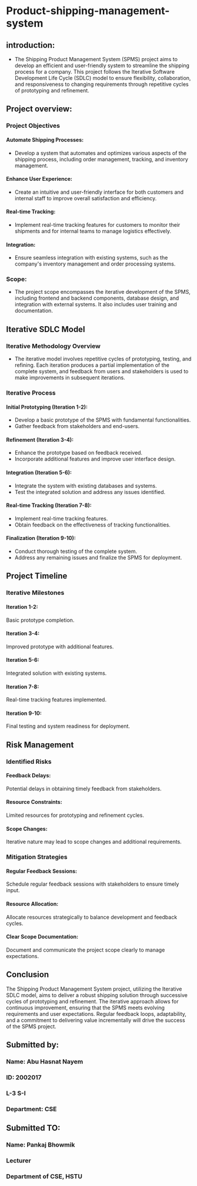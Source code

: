 # Product-shipping-management-system 
## introduction:
- The Shipping Product Management System (SPMS) project aims to develop an efficient and user-friendly system to streamline the shipping process for a company. This project follows the Iterative Software Development Life Cycle (SDLC) model to ensure flexibility, collaboration, and responsiveness to changing requirements through repetitive cycles of prototyping and refinement.
## Project overview: 
### Project Objectives
   #### Automate Shipping Processes: 
   - Develop a system that automates and optimizes various aspects of the shipping process, including order management, tracking, and inventory management.
   #### Enhance User Experience: 
   - Create an intuitive and user-friendly interface for both customers and internal staff to improve overall satisfaction and efficiency.
   #### Real-time Tracking: 
   - Implement real-time tracking features for customers to monitor their shipments and for internal teams to manage logistics effectively.
   #### Integration: 
   - Ensure seamless integration with existing systems, such as the company's inventory management and order processing systems.

### Scope:
- The project scope encompasses the iterative development of the SPMS, including frontend and backend components, database design, and integration with external systems. It also includes user training and documentation.

## Iterative SDLC Model
### Iterative Methodology Overview
- The iterative model involves repetitive cycles of prototyping, testing, and refining. Each iteration produces a partial implementation of the complete system, and feedback from users and stakeholders is used to make improvements in subsequent iterations.
###  Iterative Process
   #### Initial Prototyping (Iteration 1-2):
   - Develop a basic prototype of the SPMS with fundamental functionalities.
   - Gather feedback from stakeholders and end-users.
   #### Refinement (Iteration 3-4):
   - Enhance the prototype based on feedback received.
   - Incorporate additional features and improve user interface design.
   #### Integration (Iteration 5-6):
   - Integrate the system with existing databases and systems.
   - Test the integrated solution and address any issues identified.
   #### Real-time Tracking (Iteration 7-8):
   - Implement real-time tracking features.
   - Obtain feedback on the effectiveness of tracking functionalities.
   #### Finalization (Iteration 9-10):
   - Conduct thorough testing of the complete system.
   - Address any remaining issues and finalize the SPMS for deployment.

## Project Timeline
### Iterative Milestones

  #### Iteration 1-2: 
  Basic prototype completion.
  #### Iteration 3-4: 
  Improved prototype with additional features.
  #### Iteration 5-6: 
  Integrated solution with existing systems.
  #### Iteration 7-8: 
  Real-time tracking features implemented.
  #### Iteration 9-10: 
  Final testing and system readiness for deployment.
  
## Risk Management 
### Identified Risks
   #### Feedback Delays: 
   Potential delays in obtaining timely feedback from stakeholders.
   #### Resource Constraints: 
   Limited resources for prototyping and refinement cycles.
   #### Scope Changes: 
   Iterative nature may lead to scope changes and additional requirements.
### Mitigation Strategies
   #### Regular Feedback Sessions: 
   Schedule regular feedback sessions with stakeholders to ensure timely input.
   #### Resource Allocation: 
   Allocate resources strategically to balance development and feedback cycles.
   #### Clear Scope Documentation: 
   Document and communicate the project scope clearly to manage expectations.

## Conclusion
The Shipping Product Management System project, utilizing the Iterative SDLC model, aims to deliver a robust shipping solution through successive cycles of prototyping and refinement. The iterative approach allows for continuous improvement, ensuring that the SPMS meets evolving requirements and user expectations. Regular feedback loops, adaptability, and a commitment to delivering value incrementally will drive the success of the SPMS project.

## Submitted by:
### Name: Abu Hasnat Nayem
### ID: 2002017
### L-3 S-I
### Department: CSE

## Submitted TO:
### Name: Pankaj Bhowmik
### Lecturer
### Department of CSE, HSTU





















